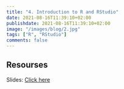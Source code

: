 ```yaml
---
title: "4. Introduction to R and RStudio"
date: 2021-08-16T11:39:10+02:00
publishdate: 2021-08-16T11:39:10+02:00
image: "/images/blog/2.jpg"
tags: ["R", "RStudio"]
comments: false
---
```


## Resourses

Slides: [Click here](/slides/4Introduction_to_R_and_RStudio/1_intro_R_IASSL.html)